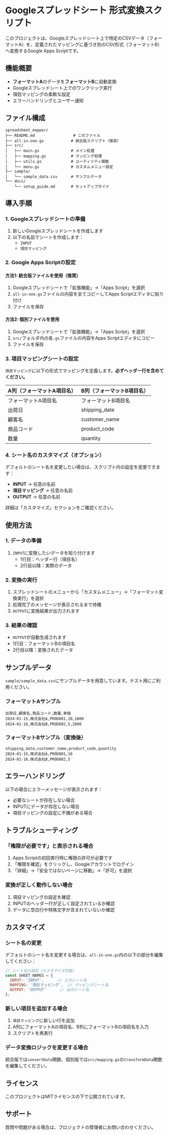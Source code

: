 # Googleスプレッドシート 形式変換スクリプト

このプロジェクトは、Googleスプレッドシート上で特定のCSVデータ（フォーマットA）を、定義されたマッピングに基づき別のCSV形式（フォーマットB）へ変換するGoogle Apps Scriptです。

## 機能概要

- **フォーマットA**のデータを**フォーマットB**に自動変換
- Googleスプレッドシート上でのワンクリック実行
- 項目マッピングの柔軟な設定
- エラーハンドリングとユーザー通知

## ファイル構成

```
spreadsheet_mapper/
├── README.md                 # このファイル
├── all-in-one.gs            # 統合版スクリプト（推奨）
├── src/
│   ├── main.gs              # メイン処理
│   ├── mapping.gs           # マッピング処理
│   ├── utils.gs             # ユーティリティ関数
│   └── menu.gs              # カスタムメニュー設定
├── sample/
│   └── sample_data.csv      # サンプルデータ
└── docs/
    └── setup_guide.md       # セットアップガイド
```

## 導入手順

### 1. Googleスプレッドシートの準備

1. 新しいGoogleスプレッドシートを作成します
2. 以下の名前でシートを作成します：
   - `INPUT`
   - `項目マッピング`

### 2. Google Apps Scriptの設定

#### 方法1: 統合版ファイルを使用（推奨）

1. Googleスプレッドシートで「拡張機能」→「Apps Script」を選択
2. `all-in-one.gs`ファイルの内容を全てコピーしてApps Scriptエディタに貼り付け
3. ファイルを保存

#### 方法2: 個別ファイルを使用

1. Googleスプレッドシートで「拡張機能」→「Apps Script」を選択
2. `src/`フォルダ内の各`.gs`ファイルの内容をApps Scriptエディタにコピー
3. ファイルを保存

### 3. 項目マッピングシートの設定

`項目マッピング`に以下の形式でマッピングを定義します。**必ずヘッダー行を含めてください。**

| A列（フォーマットA項目名） | B列（フォーマットB項目名） |
|:-------------------------|:-------------------------|
| フォーマットA項目名        | フォーマットB項目名        |
| 出荷日                   | shipping_date            |
| 顧客名                   | customer_name            |
| 商品コード               | product_code             |
| 数量                     | quantity                 |

### 4. シート名のカスタマイズ（オプション）

デフォルトのシート名を変更したい場合は、スクリプト内の設定を変更できます：

- **INPUT** → 任意の名前
- **項目マッピング** → 任意の名前  
- **OUTPUT** → 任意の名前

詳細は「カスタマイズ」セクションをご確認ください。

## 使用方法

### 1. データの準備

1. `INPUT`に変換したいデータを貼り付けます
   - 1行目：ヘッダー行（項目名）
   - 2行目以降：実際のデータ

### 2. 変換の実行

1. スプレッドシートのメニューから「カスタムメニュー」→「フォーマット変換実行」を選択
2. 処理完了のメッセージが表示されるまで待機
3. `OUTPUT`に変換結果が出力されます

### 3. 結果の確認

- `OUTPUT`が自動生成されます
- 1行目：フォーマットBの項目名
- 2行目以降：変換されたデータ

## サンプルデータ

`sample/sample_data.csv`にサンプルデータを用意しています。テスト用にご利用ください。

### フォーマットAサンプル

```csv
出荷日,顧客名,商品コード,数量,単価
2024-01-15,株式会社A,PROD001,10,1000
2024-01-16,株式会社B,PROD002,5,2000
```

### フォーマットBサンプル（変換後）

```csv
shipping_date,customer_name,product_code,quantity
2024-01-15,株式会社A,PROD001,10
2024-01-16,株式会社B,PROD002,5
```

## エラーハンドリング

以下の場合にエラーメッセージが表示されます：

- 必要なシートが存在しない場合
- INPUTにデータが存在しない場合
- 項目マッピングの設定に不備がある場合

## トラブルシューティング

### 「権限が必要です」と表示される場合

1. Apps Scriptの初回実行時に権限の許可が必要です
2. 「権限を確認」をクリックし、Googleアカウントでログイン
3. 「詳細」→「安全ではないページに移動」→「許可」を選択

### 変換が正しく動作しない場合

1. 項目マッピングの設定を確認
2. INPUTのヘッダー行が正しく設定されているか確認
3. データに空白行や特殊文字が含まれていないか確認

## カスタマイズ

### シート名の変更

デフォルトのシート名を変更する場合は、`all-in-one.gs`内の以下の部分を編集してください：

```javascript
// シート名の設定（カスタマイズ可能）
const SHEET_NAMES = {
  INPUT: 'INPUT',      // 入力シート名
  MAPPING: '項目マッピング',  // マッピングシート名
  OUTPUT: 'OUTPUT'      // 出力シート名
};
```

### 新しい項目を追加する場合

1. `項目マッピング`に新しい行を追加
2. A列にフォーマットAの項目名、B列にフォーマットBの項目名を入力
3. スクリプトを再実行

### データ変換ロジックを変更する場合

統合版では`convertData`関数、個別版では`src/mapping.gs`の`transformData`関数を編集してください。

## ライセンス

このプロジェクトはMITライセンスの下で公開されています。

## サポート

質問や問題がある場合は、プロジェクトの管理者にお問い合わせください。
